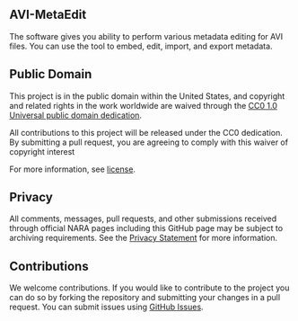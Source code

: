 ## AVI-MetaEdit
The software gives you ability to perform various metadata editing for AVI files. You can use the tool to embed, edit, import, and export metadata.

## Public Domain

This project is in the public domain within the United States, and
copyright and related rights in the work worldwide are waived through
the [CC0 1.0 Universal public domain dedication](https://creativecommons.org/publicdomain/zero/1.0/).

All contributions to this project will be released under the CC0 dedication. By submitting a pull request, you are agreeing to comply with this waiver of copyright interest

For more information, see [license](https://github.com/usnationalarchives/AVI-MetaEdit/blob/master/License.html).

## Privacy

All comments, messages, pull requests, and other submissions received through official NARA pages including this GitHub page may be subject to archiving requirements. See the [Privacy Statement](http://www.archives.gov/global-pages/privacy.html) for more information.

## Contributions

We welcome contributions. If you would like to contribute to the project you can do so by forking the repository and submitting your changes in a pull request. You can submit issues using [GitHub Issues](https://github.com/usnationalarchives/AVI-MetaEdit/issues).
